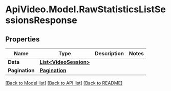 # ApiVideo.Model.RawStatisticsListSessionsResponse

## Properties

Name | Type | Description | Notes
------------ | ------------- | ------------- | -------------
**Data** | [**List&lt;VideoSession&gt;**](VideoSession.md) |  | 
**Pagination** | [**Pagination**](Pagination.md) |  | 

[[Back to Model list]](../README.md#documentation-for-models) [[Back to API list]](../README.md#documentation-for-api-endpoints) [[Back to README]](../README.md)

